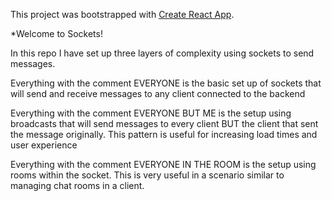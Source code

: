 This project was bootstrapped with [Create React App](https://github.com/facebookincubator/create-react-app).


*Welcome to Sockets!

In this repo I have set up three layers of complexity using sockets to send messages. 

Everything with the comment EVERYONE is the basic set up of sockets that will send and receive messages to any client connected to the backend

Everything with the comment EVERYONE BUT ME is the setup using broadcasts that will send messages to every client BUT the client that sent the message originally. This pattern is useful for increasing load times and user experience

Everything with the comment EVERYONE IN THE ROOM is the setup using rooms within the socket. This is very useful in a scenario similar to managing chat rooms in a client.

